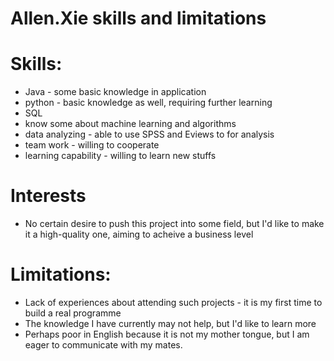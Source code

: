 # Allen.Xie skills and limitations
# Skills:
+ Java - some basic knowledge in application
+ python - basic knowledge as well, requiring further learning
+ SQL 
+ know some about machine learning and algorithms
+ data analyzing - able to use SPSS and Eviews to for analysis
+ team work - willing to cooperate
+ learning capability - willing to learn new stuffs

# Interests
+ No certain desire to push this project into some field, but I'd like to make it a high-quality one, aiming to acheive a business level

# Limitations:
+ Lack of experiences about attending such projects - it is my first time to build a real programme
+ The knowledge I have currently may not help, but I'd like to learn more
+ Perhaps poor in English because it is not my mother tongue, but I am eager to communicate with my mates.